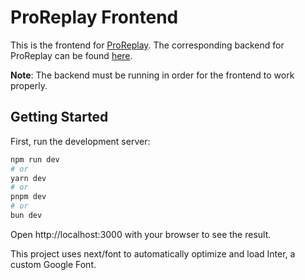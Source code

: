 # ProReplay Frontend

This is the frontend for [ProReplay](#). The corresponding backend for ProReplay can be found [here](https://github.com/kimmu9512/ProReplay).

**Note**: The backend must be running in order for the frontend to work properly.

## Getting Started

First, run the development server:

```bash
npm run dev
# or
yarn dev
# or
pnpm dev
# or
bun dev
```

Open http://localhost:3000 with your browser to see the result.

This project uses next/font to automatically optimize and load Inter, a custom Google Font.
